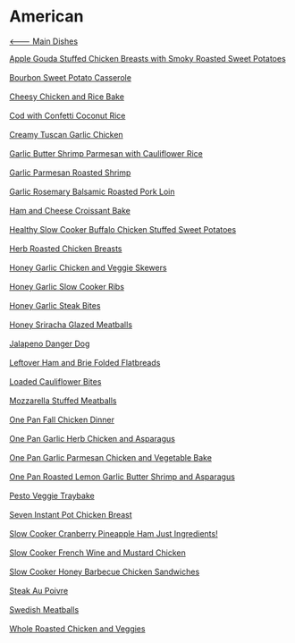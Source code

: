 # American

[<--- Main Dishes](../main-dishes.md)

[Apple Gouda Stuffed Chicken Breasts with Smoky Roasted Sweet Potatoes](./apple-gouda-stuffed-chicken-breasts-with-smoky-roasted-sweet-potatoes.md)<br><br>
[Bourbon Sweet Potato Casserole](./bourbon-sweet-potato-casserole.md)<br><br>
[Cheesy Chicken and Rice Bake](./cheesy-chicken-and-rice-bake.md)<br><br>
[Cod with Confetti Coconut Rice](./cod-with-confetti-coconut-rice.md)<br><br>
[Creamy Tuscan Garlic Chicken](./creamy-tuscan-garlic-chicken.md)<br><br>
[Garlic Butter Shrimp Parmesan with Cauliflower Rice](./garlic-butter-shrimp-parmesan-with-cauliflower-rice.md)<br><br>
[Garlic Parmesan Roasted Shrimp](./garlic-parmesan-roasted-shrimp.md)<br><br>
[Garlic Rosemary Balsamic Roasted Pork Loin](./garlic-rosemary-balsamic-roasted-pork-loin.md)<br><br>
[Ham and Cheese Croissant Bake](./ham-and-cheese-croissant-bake.md)<br><br>
[Healthy Slow Cooker Buffalo Chicken Stuffed Sweet Potatoes](./healthy-slow-cooker-buffalo-chicken-stuffed-sweet-potatoes.md)<br><br>
[Herb Roasted Chicken Breasts](./herb-roasted-chicken-breasts.md)<br><br>
[Honey Garlic Chicken and Veggie Skewers](./honey-garlic-chicken-and-veggie-skewers.md)<br><br>
[Honey Garlic Slow Cooker Ribs](./honey-garlic-slow-cooker-ribs.md)<br><br>
[Honey Garlic Steak Bites](./honey-garlic-steak-bites.md)<br><br>
[Honey Sriracha Glazed Meatballs](./honey-sriracha-glazed-meatballs.md)<br><br>
[Jalapeno Danger Dog](./jalapeno-danger-dog.md)<br><br>
[Leftover Ham and Brie Folded Flatbreads](./leftover-ham-and-brie-folded-flatbreads.md)<br><br>
[Loaded Cauliflower Bites](./loaded-cauliflower-bites.md)<br><br>
[Mozzarella Stuffed Meatballs](./mozzarella-stuffed-meatballs.md)<br><br>
[One Pan Fall Chicken Dinner](./one-pan-fall-chicken-dinner.md)<br><br>
[One Pan Garlic Herb Chicken and Asparagus](./one-pan-garlic-herb-chicken-and-asparagus.md)<br><br>
[One Pan Garlic Parmesan Chicken and Vegetable Bake](./one-pan-garlic-parmesan-chicken-and-vegetable-bake.md)<br><br>
[One Pan Roasted Lemon Garlic Butter Shrimp and Asparagus](./one-pan-roasted-lemon-garlic-butter-shrimp-and-asparagus.md)<br><br>
[Pesto Veggie Traybake](./pesto-veggie-traybake.md)<br><br>
[Seven Instant Pot Chicken Breast](./seven-instant-pot-chicken-breast.md)<br><br>
[Slow Cooker Cranberry Pineapple Ham Just Ingredients!](./slow-cooker-cranberry-pineapple-ham-just-5-ingredients!.md)<br><br>
[Slow Cooker French Wine and Mustard Chicken](./slow-cooker-french-wine-and-mustard-chicken.md)<br><br>
[Slow Cooker Honey Barbecue Chicken Sandwiches](./slow-cooker-honey-barbecue-chicken-sandwiches.md)<br><br>
[Steak Au Poivre](./steak-au-poivre.md)<br><br>
[Swedish Meatballs](./swedish-meatballs.md)<br><br>
[Whole Roasted Chicken and Veggies](./whole-roasted-chicken-and-veggies.md)<br><br>
